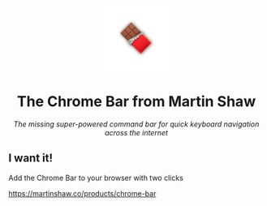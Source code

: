 <center>
<img src="/icons/128x128.png" width="128" height="128" />
<h1>The Chrome Bar from Martin Shaw</h1>
<i>The missing super-powered command bar for quick keyboard navigation across the internet</i> 
</center>

## I want it!

Add the Chrome Bar to your browser with two clicks

https://martinshaw.co/products/chrome-bar
